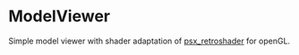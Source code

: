# ModelViewer

Simple model viewer with shader adaptation of [psx_retroshader](https://github.com/dsoft20/psx_retroshader) for openGL.

